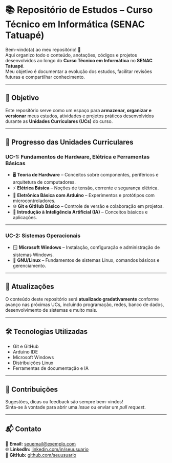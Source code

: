 # 📚 Repositório de Estudos – Curso Técnico em Informática (SENAC Tatuapé)

Bem-vindo(a) ao meu repositório! 🚀  
Aqui organizo todo o conteúdo, anotações, códigos e projetos desenvolvidos ao longo do **Curso Técnico em Informática** no **SENAC Tatuapé**.  
Meu objetivo é documentar a evolução dos estudos, facilitar revisões futuras e compartilhar conhecimento.

---

## 🎯 Objetivo
Este repositório serve como um espaço para **armazenar, organizar e versionar** meus estudos, atividades e projetos práticos desenvolvidos durante as **Unidades Curriculares (UCs)** do curso.

---

## 📌 Progresso das Unidades Curriculares

### **UC-1: Fundamentos de Hardware, Elétrica e Ferramentas Básicas**
- 🖥️ **Teoria de Hardware** – Conceitos sobre componentes, periféricos e arquitetura de computadores.  
- ⚡ **Elétrica Básica** – Noções de tensão, corrente e segurança elétrica.  
- 🔌 **Eletrônica Básica com Arduino** – Experimentos e protótipos com microcontroladores.  
- 🌐 **Git e GitHub Básico** – Controle de versão e colaboração em projetos.  
- 🤖 **Introdução à Inteligência Artificial (IA)** – Conceitos básicos e aplicações.

---

### **UC-2: Sistemas Operacionais**
- 🪟 **Microsoft Windows** – Instalação, configuração e administração de sistemas Windows.  
- 🐧 **GNU/Linux** – Fundamentos de sistemas Linux, comandos básicos e gerenciamento.

---

## 🔄 Atualizações
O conteúdo deste repositório será **atualizado gradativamente** conforme avanço nas próximas UCs, incluindo programação, redes, banco de dados, desenvolvimento de sistemas e muito mais.  

---

## 🛠️ Tecnologias Utilizadas
- Git e GitHub  
- Arduino IDE  
- Microsoft Windows  
- Distribuições Linux  
- Ferramentas de documentação e IA

---

## 🤝 Contribuições
Sugestões, dicas ou feedback são sempre bem-vindos!  
Sinta-se à vontade para abrir uma *issue* ou enviar um *pull request*.

---

## 📬 Contato
📧 **Email:** [seuemail@exemplo.com](mailto:seuemail@exemplo.com)  
🌐 **LinkedIn:** [linkedin.com/in/seuusuario](https://linkedin.com/in/seuusuario)  
🐙 **GitHub:** [github.com/seuusuario](https://github.com/seuusuario)
